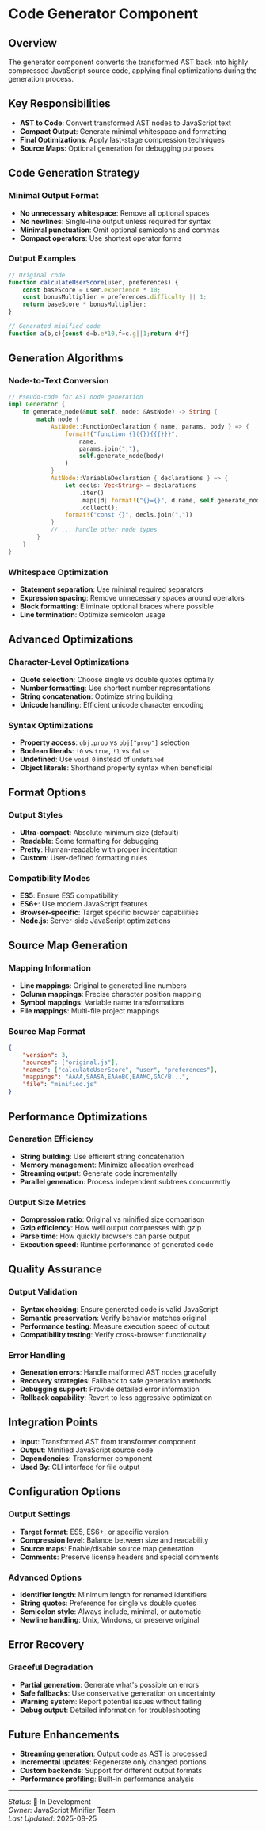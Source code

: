 # Code Generator Component

## Overview

The generator component converts the transformed AST back into highly compressed JavaScript source code, applying final optimizations during the generation process.

## Key Responsibilities

- **AST to Code**: Convert transformed AST nodes to JavaScript text
- **Compact Output**: Generate minimal whitespace and formatting
- **Final Optimizations**: Apply last-stage compression techniques
- **Source Maps**: Optional generation for debugging purposes

## Code Generation Strategy

### Minimal Output Format
- **No unnecessary whitespace**: Remove all optional spaces
- **No newlines**: Single-line output unless required for syntax
- **Minimal punctuation**: Omit optional semicolons and commas
- **Compact operators**: Use shortest operator forms

### Output Examples
```javascript
// Original code
function calculateUserScore(user, preferences) {
    const baseScore = user.experience * 10;
    const bonusMultiplier = preferences.difficulty || 1;
    return baseScore * bonusMultiplier;
}

// Generated minified code
function a(b,c){const d=b.e*10,f=c.g||1;return d*f}
```

## Generation Algorithms

### Node-to-Text Conversion
```rust
// Pseudo-code for AST node generation
impl Generator {
    fn generate_node(&mut self, node: &AstNode) -> String {
        match node {
            AstNode::FunctionDeclaration { name, params, body } => {
                format!("function {}({}){{{}}}", 
                    name, 
                    params.join(","), 
                    self.generate_node(body)
                )
            }
            AstNode::VariableDeclaration { declarations } => {
                let decls: Vec<String> = declarations
                    .iter()
                    .map(|d| format!("{}={}", d.name, self.generate_node(&d.init)))
                    .collect();
                format!("const {}", decls.join(","))
            }
            // ... handle other node types
        }
    }
}
```

### Whitespace Optimization
- **Statement separation**: Use minimal required separators
- **Expression spacing**: Remove unnecessary spaces around operators
- **Block formatting**: Eliminate optional braces where possible
- **Line termination**: Optimize semicolon usage

## Advanced Optimizations

### Character-Level Optimizations
- **Quote selection**: Choose single vs double quotes optimally
- **Number formatting**: Use shortest number representations
- **String concatenation**: Optimize string building
- **Unicode handling**: Efficient unicode character encoding

### Syntax Optimizations
- **Property access**: `obj.prop` vs `obj["prop"]` selection
- **Boolean literals**: `!0` vs `true`, `!1` vs `false`
- **Undefined**: Use `void 0` instead of `undefined`
- **Object literals**: Shorthand property syntax when beneficial

## Format Options

### Output Styles
- **Ultra-compact**: Absolute minimum size (default)
- **Readable**: Some formatting for debugging
- **Pretty**: Human-readable with proper indentation
- **Custom**: User-defined formatting rules

### Compatibility Modes
- **ES5**: Ensure ES5 compatibility
- **ES6+**: Use modern JavaScript features
- **Browser-specific**: Target specific browser capabilities
- **Node.js**: Server-side JavaScript optimizations

## Source Map Generation

### Mapping Information
- **Line mappings**: Original to generated line numbers
- **Column mappings**: Precise character position mapping
- **Symbol mappings**: Variable name transformations
- **File mappings**: Multi-file project mappings

### Source Map Format
```json
{
    "version": 3,
    "sources": ["original.js"],
    "names": ["calculateUserScore", "user", "preferences"],
    "mappings": "AAAA,SAASA,EAAoBC,EAAMC,GAC/B...",
    "file": "minified.js"
}
```

## Performance Optimizations

### Generation Efficiency
- **String building**: Use efficient string concatenation
- **Memory management**: Minimize allocation overhead
- **Streaming output**: Generate code incrementally
- **Parallel generation**: Process independent subtrees concurrently

### Output Size Metrics
- **Compression ratio**: Original vs minified size comparison
- **Gzip efficiency**: How well output compresses with gzip
- **Parse time**: How quickly browsers can parse output
- **Execution speed**: Runtime performance of generated code

## Quality Assurance

### Output Validation
- **Syntax checking**: Ensure generated code is valid JavaScript
- **Semantic preservation**: Verify behavior matches original
- **Performance testing**: Measure execution speed of output
- **Compatibility testing**: Verify cross-browser functionality

### Error Handling
- **Generation errors**: Handle malformed AST nodes gracefully
- **Recovery strategies**: Fallback to safe generation methods
- **Debugging support**: Provide detailed error information
- **Rollback capability**: Revert to less aggressive optimization

## Integration Points

- **Input**: Transformed AST from transformer component
- **Output**: Minified JavaScript source code
- **Dependencies**: Transformer component
- **Used By**: CLI interface for file output

## Configuration Options

### Output Settings
- **Target format**: ES5, ES6+, or specific version
- **Compression level**: Balance between size and readability
- **Source maps**: Enable/disable source map generation
- **Comments**: Preserve license headers and special comments

### Advanced Options
- **Identifier length**: Minimum length for renamed identifiers
- **String quotes**: Preference for single vs double quotes
- **Semicolon style**: Always include, minimal, or automatic
- **Newline handling**: Unix, Windows, or preserve original

## Error Recovery

### Graceful Degradation
- **Partial generation**: Generate what's possible on errors
- **Safe fallbacks**: Use conservative generation on uncertainty
- **Warning system**: Report potential issues without failing
- **Debug output**: Detailed information for troubleshooting

## Future Enhancements

- **Streaming generation**: Output code as AST is processed
- **Incremental updates**: Regenerate only changed portions
- **Custom backends**: Support for different output formats
- **Performance profiling**: Built-in performance analysis

---

*Status*: 🚧 In Development  
*Owner*: JavaScript Minifier Team  
*Last Updated*: 2025-08-25